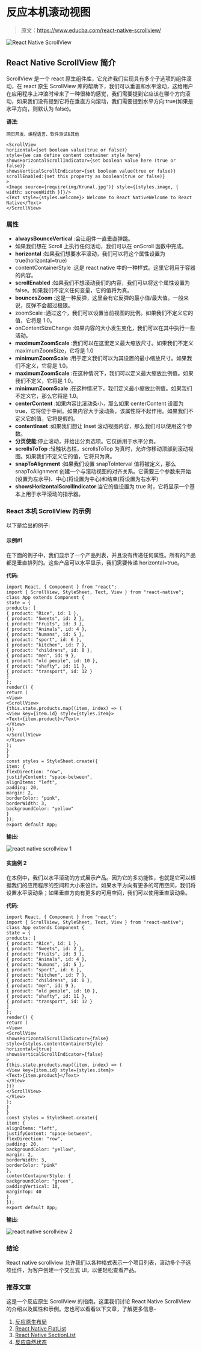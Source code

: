 # 反应本机滚动视图

> 原文：<https://www.educba.com/react-native-scrollview/>

![React Native ScrollView](img/9a8cd616d545e3dbc1045f4d9b7b1745.png)



## React Native ScrollView 简介

ScrollView 是一个 react 原生组件库，它允许我们实现具有多个子选项的组件滚动，在 react 原生 ScrollView 库的帮助下，我们可以垂直和水平滚动，这给用户在应用程序上冲浪时带来了一种很棒的感觉，我们需要提到它应该在哪个方向滚动，如果我们没有提到它将在垂直方向滚动，我们需要提到水平方向:true(如果是水平方向，则默认为 false)。

**语法**:

<small>网页开发、编程语言、软件测试&其他</small>

```
<ScrollView
horizontal={set boolean value(true or false)}
style={we can define content container style here}
showsHorizontalScrollIndicator={set boolean value here (true or false)}
showsVerticalScrollIndicator={set boolean value(true or false)}
scrollEnabled:{set this property as boolean(true or false)}
>
<Image source={require(img/Krunal.jpg')} style={[styles.image, { width: screenWidth }]}/>
<Text style={styles.welcome}> Welcome to React NativeWelcome to React Native</Text>
</ScrollView>
```

### 属性

*   **alwaysBounceVertical** :会让组件一直垂直弹跳。
*   如果我们想在 Scroll 上执行任何活动，我们可以在 onScroll 函数中完成。
*   **horizontal** :如果我们想要水平滚动，我们可以将这个属性设置为 true(horizontal=true)
*   contentContainerStyle :这是 react native 中的一种样式。这里它将用于容器的内容。
*   **scrollEnabled** :如果我们不想滚动我们的内容，我们可以将这个属性设置为 false。如果我们不定义任何变量，它的值将为真。
*   **bouncesZoom** :这是一种反弹，这里会有它反弹的最小值/最大值。一般来说，反弹不会超过极限。
*   zoomScale :通过这个，我们可以设置当前视图的比例。如果我们不定义它的值，它将是 1.0。
*   onContentSizeChange :如果内容的大小发生变化，我们可以在其中执行一些活动。
*   **maximumZoomScale** :我们可以在这里定义最大缩放尺寸。如果我们不定义 maximumZoomSize，它将是 1.0
*   **minimumZoomScale** :用于定义我们可以为其设置的最小缩放尺寸。如果我们不定义，它将是 1.0。
*   **maximumZoomScale** :在这种情况下，我们可以定义最大缩放比例值。如果我们不定义，它将是 1.0。
*   **minimumZoomScale** :在这种情况下，我们定义最小缩放比例值。如果我们不定义它，那么它将是 1.0。
*   **centerContent** :如果内容比滚动条小，那么如果 centerContent 设置为 true，它将位于中间。如果内容大于滚动条，该属性将不起作用。如果我们不定义它的值，它将是假的。
*   **contentInset** :如果我们想让 Inset 滚动视图内容，那么我们可以使用这个参数。
*   **分页使能**:停止滚动，并给出分页选项。它仅适用于水平分页。
*   **scrollsToTop** :轻触状态栏，scrollsToTop 为真时，允许你移动顶部到滚动视图。如果我们不定义它的值，它将只为真。
*   **snapToAlignment** :如果我们设置 snapToInterval 值将被定义，那么 snapToAlignment 创建一个与滚动视图的对齐关系。它需要三个参数来开始(设置为左水平)、中心(将设置为中心)和结束(将设置为右水平)
*   **showsHorizontalScrollIndicator**:当它的值设置为 true 时，它将显示一个基本上用于水平滚动的指示器。

### React 本机 ScrollView 的示例

以下是给出的例子:

#### 示例#1

在下面的例子中，我们显示了一个产品列表，并且没有传递任何属性。所有的产品都是垂直排列的。这些产品可以水平显示，我们需要传递 horizontal=true。

**代码:**

```
import React, { Component } from "react";
import { ScrollView, StyleSheet, Text, View } from "react-native";
class App extends Component {
state = {
products: [
{ product: "Rice", id: 1 },
{ product: "Sweets", id: 2 },
{ product: "Fruits", id: 3 },
{ product: "Animals", id: 4 },
{ product: "humans", id: 5 },
{ product: "sport", id: 6 },
{ product: "kitchen", id: 7 },
{ product: "childrens", id: 8 },
{ product: "men", id: 9 },
{ product: "old people", id: 10 },
{ product: "shafty", id: 11 },
{ product: "transport", id: 12 }
]
};
render() {
return (
<View>
<ScrollView>
{this.state.products.map((item, index) => (
<View key={item.id} style={styles.item}>
<Text>{item.product}</Text>
</View>
))}
</ScrollView>
</View>
);
}
}
const styles = StyleSheet.create({
item: {
flexDirection: "row",
justifyContent: "space-between",
alignItems: "left",
padding: 20,
margin: 2,
borderColor: "pink",
borderWidth: 3,
backgroundColor: "yellow"
}
});
export default App;
```

**输出:**

![react native scrollview 1](img/329e435547f6b56f70a2dde85da19577.png)



#### 实施例 2

在本例中，我们以水平滚动的方式展示产品。因为它的多功能性，也就是它可以根据我们的应用程序的空间和大小来设计。如果水平方向有更多的可用空间，我们将设置水平滚动条；如果垂直方向有更多的可用空间，我们可以使用垂直滚动条。

**代码:**

```
import React, { Component } from "react";
import { ScrollView, StyleSheet, Text, View } from "react-native";
class App extends Component {
state = {
products: [
{ product: "Rice", id: 1 },
{ product: "Sweets", id: 2 },
{ product: "Fruits", id: 3 },
{ product: "Animals", id: 4 },
{ product: "humans", id: 5 },
{ product: "sport", id: 6 },
{ product: "kitchen", id: 7 },
{ product: "childrens", id: 8 },
{ product: "men", id: 9 },
{ product: "old people", id: 10 },
{ product: "shafty", id: 11 },
{ product: "transport", id: 12 }
]
};
render() {
return (
<View>
<ScrollView
showsHorizontalScrollIndicator={false}
style={styles.contentContainerStyle}
horizontal={true}
showsVerticalScrollIndicator={false}
>
{this.state.products.map((item, index) => (
<View key={item.id} style={styles.item}>
<Text>{item.product}</Text>
</View>
))}
</ScrollView>
</View>
);
}
}
const styles = StyleSheet.create({
item: {
alignItems: "left",
justifyContent: "space-between",
flexDirection: "row",
padding: 20,
backgroundColor: "yellow",
margin: 2,
borderWidth: 3,
borderColor: "pink"
},
contentContainerStyle: {
backgroundColor: "green",
paddingVertical: 10,
marginTop: 40
}
});
export default App;
```

**输出:**

![react native scrollview 2](img/20b58ec3dabf63fdb0e20847ae16f210.png)



### 结论

React native scrollview 允许我们以各种格式表示一个项目列表，滚动多个子选项组件，为客户创建一个交互式 UI，以便轻松查看产品。

### 推荐文章

这是一个反应原生 ScrollView 的指南。这里我们讨论 React Native ScrollView 的介绍以及属性和示例。您也可以看看以下文章，了解更多信息–

1.  [反应原生布局](https://www.educba.com/react-native-layout/)
2.  [React Native FlatList](https://www.educba.com/react-native-flatlist/)
3.  [React Native SectionList](https://www.educba.com/react-native-sectionlist/)
4.  [反应自然状态](https://www.educba.com/react-native-state/)